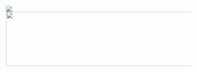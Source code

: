 
<img src="https://capsule-render.vercel.app/api?type=Cylinder&&color=FFCCFF&height=250&width=400&section=header&text=Hey%20Everyone!&fontSize=85" />

  <img height="150" width="600" alignSelf="center" src="https://64.media.tumblr.com/7cd63cc35621e773025c47d88909816d/82f57bfab537864f-f3/s1280x1920/001631ef92b230a8fba56e6dff553733868f3b12.gif"/>


